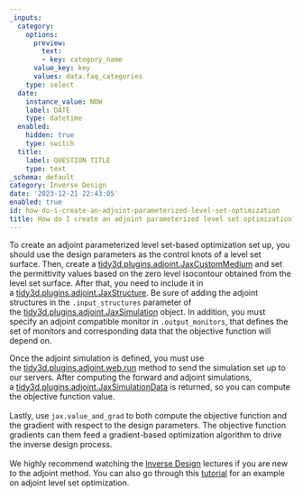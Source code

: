 ```yaml
---
_inputs:
  category:
    options:
      preview:
        text:
        - key: category_name
      value_key: key
      values: data.faq_categories
    type: select
  date:
    instance_value: NOW
    label: DATE
    type: datetime
  enabled:
    hidden: true
    type: switch
  title:
    label: QUESTION TITLE
    type: text
_schema: default
category: Inverse Design
date: '2023-12-21 22:43:05'
enabled: true
id: how-do-i-create-an-adjoint-parameterized-level-set-optimization
title: How do I create an adjoint parameterized level set optimization?
---
```


<div><p>To create an adjoint parameterized level set-based optimization set up, you should use the design parameters as the control knots of a level set surface. Then, create a&nbsp;<a target="_blank" rel="noopener" href="https://docs.flexcompute.com/projects/tidy3d/en/latest/_autosummary/tidy3d.plugins.adjoint.JaxCustomMedium.html">tidy3d.plugins.adjoint.JaxCustomMedium</a>&nbsp;and set the permittivity values based on the zero level isocontour obtained from the level set surface. After that, you need to include it in a&nbsp;<a target="_blank" rel="noopener" href="https://docs.flexcompute.com/projects/tidy3d/en/latest/_autosummary/tidy3d.plugins.adjoint.JaxStructure.html">tidy3d.plugins.adjoint.JaxStructure</a>. Be sure of adding the adjoint structures in the&nbsp;<code>.input_structures</code>&nbsp;parameter of the&nbsp;<a target="_blank" rel="noopener" href="https://docs.flexcompute.com/projects/tidy3d/en/latest/_autosummary/tidy3d.plugins.adjoint.JaxSimulation.html#tidy3d.plugins.adjoint.JaxSimulation">tidy3d.plugins.adjoint.JaxSimulation</a>&nbsp;object. In addition, you must specify an adjoint compatible monitor in&nbsp;<code>.output_monitors</code>, that defines the set of monitors and corresponding data that the objective function will depend on.</p>​​​​<span>Once the adjoint simulation is defined, you must use the&nbsp;</span><a target="_blank" rel="noopener" href="https://docs.flexcompute.com/projects/tidy3d/en/latest/_autosummary/tidy3d.plugins.adjoint.web.run.html">tidy3d.plugins.adjoint.web.run</a><span>&nbsp;method to send the simulation set up to our servers. After computing the forward and adjoint simulations, a&nbsp;</span><a target="_blank" rel="noopener" href="https://docs.flexcompute.com/projects/tidy3d/en/latest/_autosummary/tidy3d.plugins.adjoint.JaxSimulationData.html#tidy3d.plugins.adjoint.JaxSimulationData">tidy3d.plugins.adjoint.JaxSimulationData</a><span> is returned, so you can compute the objective function value.&nbsp;</span></div>

<div> </div>

<div>Lastly, use&nbsp;<code>jax.value_and_grad</code>&nbsp;to both compute the objective function and the gradient with respect to the design parameters. The objective function gradients can them feed a gradient-based optimization algorithm to drive the inverse design process.&nbsp;</div>

<div> </div>

<div>We highly recommend watching the <a href="https://www.flexcompute.com/tidy3d/learning-center/inverse-design/">Inverse Design</a> lectures if you are new to the adjoint method. You can also go through this <a href="https://www.flexcompute.com/tidy3d/examples/notebooks/AdjointPlugin10YBranchLevelSet/">tutorial</a> for an example on adjoint level set optimization.</div>

<div> </div>

<div> </div>